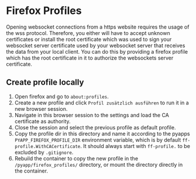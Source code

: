 # Firefox Profiles
Opening websocket connections from a https website requires the usage of the wss protocol.
Therefore, you either will have to accept unknown certificates or install the root certificate which was used to sign your websocket server certificate used by your websocket server that receives the data from your local client.
You can do this by providing a firefox profile which has the root certificate in it to authorize the websockets server certificate.

## Create profile locally

1. Open firefox and go to ``about:profiles``.
2. Create a new profile and click ``Profil zusätzlich ausführen`` to run it in a new browser session.
3. Navigate in this browser session to the settings and load the CA certificate as authority.
4. Close the session and select the previous profile as default profile.
5. Copy the profile dir in this directory and name it according to the pyapps ``PYAPP_FIREFOX_PROFILE_DIR`` environment variable, which is by default ``ff-profile.WithCACertificate``.
   It should always start with ``ff-profile.`` to be excluded by ``.gitignore``.
6. Rebuild the container to copy the new profile in the ``/pyapp/firefox_profiles/`` directory, or mount the directory directly in the container.
